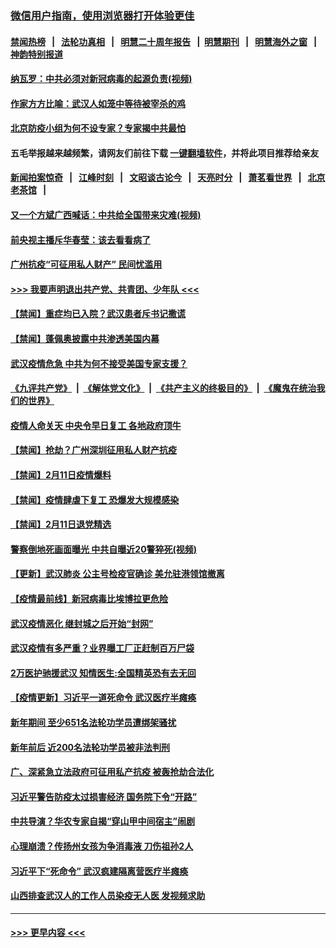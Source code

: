 ### [微信用户指南，使用浏览器打开体验更佳](https://github.com/gfw-breaker/banned-news1/blob/master/indexes/wechat-guide.md?t=0)
#### [禁闻热榜](热点新闻.md?t=0)  &nbsp;&nbsp;|&nbsp;&nbsp; [法轮功真相](https://github.com/gfw-breaker/truth/blob/master/README.md?t=0) &nbsp;&nbsp;|&nbsp;&nbsp; [明慧二十周年报告](https://github.com/gfw-breaker/mh-reports/blob/master/README.md?t=0) &nbsp;&nbsp;|&nbsp;&nbsp;[明慧期刊](https://github.com/gfw-breaker/mh-qikan) &nbsp;&nbsp;|&nbsp;&nbsp; [明慧海外之窗](https://github.com/gfw-breaker/mh-news/blob/master/README.md?t=0) &nbsp;&nbsp;|&nbsp;&nbsp; [神韵特别报道](https://github.com/gfw-breaker/mh-news/blob/master/shenyun.md?t=0)
#### [纳瓦罗：中共必须对新冠病毒的起源负责(视频)](../pages/prog204/a102775323.md?t=02121622) 
#### [作家方方比喻：武汉人如笼中等待被宰杀的鸡](../pages/prog204/a102775295.md?t=02121622) 
#### [北京防疫小组为何不设专家？专家揭中共最怕](../pages/prog204/a102775270.md?t=02121622) 
#### 五毛举报越来越频繁，请网友们前往下载 [一键翻墙软件](https://github.com/gfw-breaker/ssr-accounts)，并将此项目推荐给亲友
#### [新闻拍案惊奇](https://github.com/gfw-breaker/banned-news1/blob/master/pages/link4.md) &nbsp;&nbsp;|&nbsp;&nbsp; [江峰时刻](https://github.com/gfw-breaker/banned-news1/blob/master/pages/link4.md) &nbsp;&nbsp;|&nbsp;&nbsp; [文昭谈古论今](https://github.com/gfw-breaker/banned-news1/blob/master/pages/link4.md) &nbsp;&nbsp;|&nbsp;&nbsp; [天亮时分](https://github.com/gfw-breaker/banned-news1/blob/master/pages/link4.md) &nbsp;&nbsp;|&nbsp;&nbsp; [萧茗看世界](https://github.com/gfw-breaker/banned-news1/blob/master/pages/link4.md) &nbsp;&nbsp;|&nbsp;&nbsp; [北京老茶馆](https://github.com/gfw-breaker/banned-news1/blob/master/pages/link4.md) &nbsp;&nbsp;|&nbsp;&nbsp; 
#### [又一个方斌广西喊话：中共给全国带来灾难(视频)](../pages/prog204/a102775225.md?t=02121622) 
#### [前央视主播斥华春莹：该去看看病了](../pages/prog204/a102775224.md?t=02121622) 
#### [广州抗疫“可征用私人财产” 民间忧滥用](../pages/prog204/a102775157.md?t=02121622) 
#### [>>> 我要声明退出共产党、共青团、少年队 <<<](https://github.com/begood0513/goodnews/blob/master/quit/letter.md) 
#### [【禁闻】重症均已入院？武汉患者斥书记撒谎](../pages/prog204/a102775124.md?t=02121622) 
#### [【禁闻】蓬佩奥披露中共渗透美国内幕](../pages/prog204/a102775129.md?t=02121622) 
#### [武汉疫情危急 中共为何不接受美国专家支援？](../pages/prog204/a102775115.md?t=02121622) 
#### [《九评共产党》](https://github.com/begood0513/9ping.md/blob/master/README.md) &nbsp;|&nbsp; [《解体党文化》](../../../../jtdwh.md/blob/master/README.md)  &nbsp;|&nbsp; [《共产主义的终极目的》](../../../../gczydzjmd.md/blob/master/README.md) &nbsp;|&nbsp; [《魔鬼在统治我们的世界》](../../../../mgztzwmdsj.md/blob/master/README.md) 
#### [疫情人命关天 中央令早日复工 各地政府顶牛](../pages/prog204/a102775095.md?t=02121622) 
#### [【禁闻】抢劫？广州深圳征用私人财产抗疫](../pages/prog204/a102775107.md?t=02121622) 
#### [【禁闻】2月11日疫情爆料](../pages/prog204/a102775100.md?t=02121622) 
#### [【禁闻】疫情肆虐下复工 恐爆发大规模感染](../pages/prog204/a102775103.md?t=02121622) 
#### [【禁闻】2月11日退党精选](../pages/prog204/a102775097.md?t=02121622) 
#### [警察倒地死画面曝光 中共自曝近20警猝死(视频)](../pages/prog204/a102775061.md?t=02121622) 
#### [【更新】武汉肺炎 公主号检疫官确诊 美允驻港领馆撤离](../pages/prog204/a102770740.md?t=02121622) 
#### [【疫情最前线】新冠病毒比埃博拉更危险](../pages/prog204/a102775043.md?t=02121622) 
#### [武汉疫情恶化 继封城之后开始“封网”](../pages/prog204/a102775029.md?t=02121622) 
#### [武汉疫情有多严重？业界曝工厂正赶制百万尸袋](../pages/prog204/a102775027.md?t=02121622) 
#### [2万医护驰援武汉 知情医生:全国精英恐有去无回](../pages/prog204/a102774980.md?t=02121622) 
#### [【疫情更新】习近平一道死命令 武汉医疗半瘫痪](../pages/prog204/a102757185.md?t=02121622) 
#### [新年期间 至少651名法轮功学员遭绑架骚扰](../pages/prog204/a102775002.md?t=02121622) 
#### [新年前后 近200名法轮功学员被非法判刑](../pages/prog204/a102774995.md?t=02121622) 
#### [广、深紧急立法政府可征用私产抗疫 被轰抢劫合法化](../pages/prog204/a102774948.md?t=02121622) 
#### [习近平警告防疫太过损害经济 国务院下令“开路”](../pages/prog204/a102774959.md?t=02121622) 
#### [中共导演？华农专家自揭“穿山甲中间宿主”闹剧](../pages/prog204/a102774940.md?t=02121622) 
#### [心理崩溃？传扬州女孩为争消毒液 刀伤祖孙2人](../pages/prog204/a102774914.md?t=02121622) 
#### [习近平下“死命令” 武汉疯建隔离营医疗半瘫痪](../pages/prog204/a102774907.md?t=02121622) 
#### [山西排查武汉人的工作人员染疫无人医 发视频求助](../pages/prog204/a102774875.md?t=02121622) 

----
#### [ >>> 更早内容 <<< ](../indexes/prog204-earlier.md)

